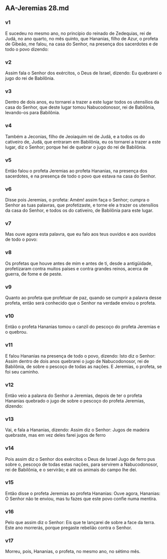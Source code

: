 ## AA-Jeremias 28.md
### v1
 E sucedeu no mesmo ano, no princípio do reinado de Zedequias, rei de Judá, no ano quarto, no mês quinto, que Hananias, filho de Azur, o profeta de Gibeão, me falou, na casa do Senhor, na presença dos sacerdotes e de todo o povo dizendo:
### v2
 Assim fala o Senhor dos exércitos, o Deus de Israel, dizendo: Eu quebrarei o jugo do rei de Babilônia.
### v3
 Dentro de dois anos, eu tornarei a trazer a este lugar todos os utensílios da casa do Senhor, que deste lugar tomou Nabucodonosor, rei de Babilônia, levando-os para Babilônia.
### v4
 Também a Jeconias, filho de Jeoiaquim rei de Judá, e a todos os do cativeiro de, Judá, que entraram em Babilônia, eu os tornarei a trazer a este lugar, diz o Senhor; porque hei de quebrar o jugo do rei de Babilônia.
### v5
 Então falou o profeta Jeremias ao profeta Hananias, na presença dos sacerdotes, e na presença de todo o povo que estava na casa do Senhor.
### v6
 Disse pois Jeremias, o profeta: Amém! assim faça o Senhor; cumpra o Senhor as tuas palavras, que profetizaste, e torne ele a trazer os utensílios da casa do Senhor, e todos os do cativeiro, de Babilônia para este lugar.
### v7
 Mas ouve agora esta palavra, que eu falo aos teus ouvidos e aos ouvidos de todo o povo:
### v8
 Os profetas que houve antes de mim e antes de ti, desde a antigüidade, profetizaram contra muitos países e contra grandes reinos, acerca de guerra, de fome e de peste.
### v9
 Quanto ao profeta que profetuar de paz, quando se cumprir a palavra desse profeta, então será conhecido que o Senhor na verdade enviou o profeta.
### v10
 Então o profeta Hananias tomou o canzil do pescoço do profeta Jeremias e o quebrou.
### v11
 E falou Hananias na presença de todo o povo, dizendo: Isto diz o Senhor: Assim dentro de dois anos quebrarei o jugo de Nabucodonosor, rei de Babilônia, de sobre o pescoço de todas as nações. E Jeremias, o profeta, se foi seu caminho.
### v12
 Então veio a palavra do Senhor a Jeremias, depois de ter o profeta Hananias quebrado o jugo de sobre o pescoço do profeta Jeremias, dizendo:
### v13
 Vai, e fala a Hananias, dizendo: Assim diz o Senhor: Jugos de madeira quebraste, mas em vez deles farei jugos de ferro
### v14
 Pois assim diz o Senhor dos exércitos o Deus de Israel Jugo de ferro pus sobre o, pescoço de todas estas nações, para servirem a Nabucodonosor, rei de Babilônia, e o servirão; e até os animais do campo lhe dei.
### v15
 Então disse o profeta Jeremias ao profeta Hananias: Ouve agora, Hananias: O Senhor não te enviou, mas tu fazes que este povo confie numa mentira.
### v16
 Pelo que assim diz o Senhor: Eis que te lançarei de sobre a face da terra. Este ano morrerás, porque pregaste rebelião contra o Senhor.
### v17
 Morreu, pois, Hananias, o profeta, no mesmo ano, no sétimo mês.
